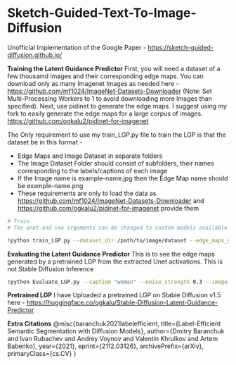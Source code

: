 # Sketch-Guided-Text-To-Image-Diffusion
Unofficial Implementation of the Google Paper - https://sketch-guided-diffusion.github.io/

**Training the Latent Guidance Predictor**
First, you will need a dataset of a few thousamd images and their corresponding edge maps. You can download only as many Imagenet Images as needed here - https://github.com/mf1024/ImageNet-Datasets-Downloader (Note: Set Multi-Processing Workers to 1 to avoid downloading more Images than specified). Next, use pidinet to generate the edge maps. I suggest using my fork to easily generate the edge maps for a large corpus of images. https://github.com/ogkalu2/pidinet-for-imagenet

The Only requirement to use my train_LGP.py file to train the LGP is that the dataset be in this format -
- Edge Maps and Image Dataset in separate folders
- The Image Dataset Folder should consist of subfolders, their names corresponding to the labels/captions of each image
- If the Image name is example-name.jpg then the Edge Map name should be example-name.png
- These requirements are only to load the data as https://github.com/mf1024/ImageNet-Datasets-Downloader and https://github.com/ogkalu2/pidinet-for-imagenet provide them

```bash
# Train
# The unet and vae arguments can be changed to custom models available on hugging face or locally with the diffusers files in the appropriate subfolders. It is however uneccesary to re-train the LGP for most custom models.

!python train_LGP.py --dataset_dir /path/to/image/dataset --edge_maps_dir /path/to/edge_map/dataset --batch_size 15 --LGP_path /path/to/save/trained/LGP --epochs 16 --lr 0.0001 --device cuda --vae runwayml/stable-diffusion-v1-5 --unet runwayml/stable-diffusion-v1-5
```

**Evaluating the Latent Guidance Predictor**
This is to see the edge maps generated by a pretrained LGP from the extracted Unet activations. This is not Stable Diffusion Inference

```bash
!python Evaluate_LGP.py --caption "woman" --noise_strength 0.3 --image_path /path/to/image/or/sketch/ --LGP_path /path/to/pretrained/LGP --vae runwayml/stable-diffusion-v1-5 --unet runwayml/stable-diffusion-v1-5 --device cuda
```

**Pretrained LGP**
I have Uploaded a pretrained LGP on Stable Diffusion v1.5 here - https://huggingface.co/ogkalu/Stable-Diffusion-Latent-Guidance-Predictor

**Extra Citations**
@misc{baranchuk2021labelefficient,
      title={Label-Efficient Semantic Segmentation with Diffusion Models}, 
      author={Dmitry Baranchuk and Ivan Rubachev and Andrey Voynov and Valentin Khrulkov and Artem Babenko},
      year={2021},
      eprint={2112.03126},
      archivePrefix={arXiv},
      primaryClass={cs.CV}
}



